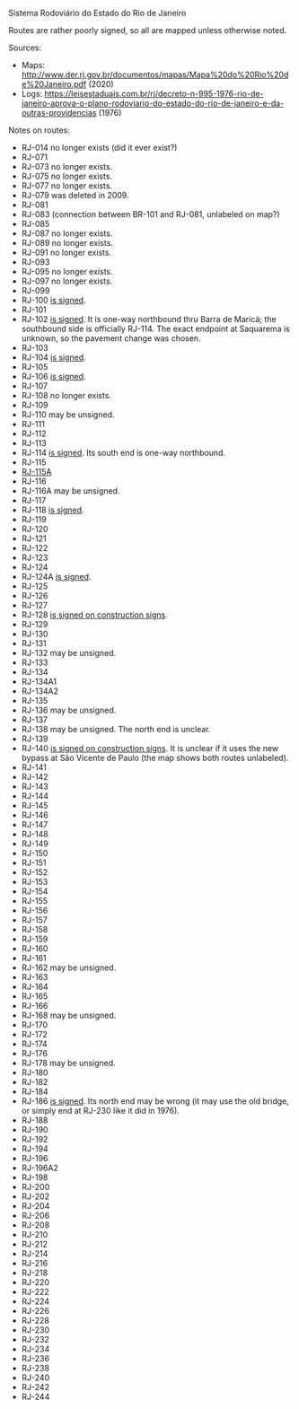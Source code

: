 Sistema Rodoviário do Estado do Rio de Janeiro

Routes are rather poorly signed, so all are mapped unless otherwise noted.

Sources:
* Maps: http://www.der.rj.gov.br/documentos/mapas/Mapa%20do%20Rio%20de%20Janeiro.pdf (2020)
* Logs: https://leisestaduais.com.br/rj/decreto-n-995-1976-rio-de-janeiro-aprova-o-plano-rodoviario-do-estado-do-rio-de-janeiro-e-da-outras-providencias (1976)

Notes on routes:
* RJ-014 no longer exists (did it ever exist?)
* RJ-071 
* RJ-073 no longer exists.
* RJ-075 no longer exists.
* RJ-077 no longer exists.
* RJ-079 was deleted in 2009.
* RJ-081 
* RJ-083 (connection between BR-101 and RJ-081, unlabeled on map?)
* RJ-085 
* RJ-087 no longer exists.
* RJ-089 no longer exists.
* RJ-091 no longer exists.
* RJ-093 
* RJ-095 no longer exists.
* RJ-097 no longer exists.
* RJ-099 
* RJ-100 [is signed](https://www.google.com/maps/@-22.8915036,-42.9875819,3a,15y,203.84h,89.68t/data=!3m6!1e1!3m4!1snmi_BwXXqbps2diCsH2_hQ!2e0!7i16384!8i8192?entry=ttu).
* RJ-101 
* RJ-102 [is signed](https://www.google.com/maps/@-22.9371184,-42.674832,3a,15y,69.88h,89.64t/data=!3m6!1e1!3m4!1sCsvLSdoAOoPG5BgaRdKsrQ!2e0!7i16384!8i8192?entry=ttu). It is one-way northbound thru Barra de Maricá; the southbound side is officially RJ-114. The exact endpoint at Saquarema is unknown, so the pavement change was chosen.
* RJ-103 
* RJ-104 [is signed](https://www.google.com/maps/@-22.8817636,-43.077656,3a,15.6y,104.31h,108.67t/data=!3m6!1e1!3m4!1ssMuQw9ltwy-j_kifGx6zIw!2e0!7i16384!8i8192?entry=ttu).
* RJ-105 
* RJ-106 [is signed](https://www.google.com/maps/@-22.8558344,-43.0247374,3a,21.5y,27.12h,103.54t/data=!3m6!1e1!3m4!1smyggWCQeJjQwIU6jEEVToQ!2e0!7i16384!8i8192?entry=ttu).
* RJ-107 
* RJ-108 no longer exists.
* RJ-109 
* RJ-110 may be unsigned.
* RJ-111 
* RJ-112 
* RJ-113 
* RJ-114 [is signed](https://www.google.com/maps/@-22.9030572,-42.8011012,3a,29.8y,327.86h,84.22t/data=!3m6!1e1!3m4!1sV1S9TVvBVefRGGK7ZQKuGA!2e0!7i16384!8i8192?entry=ttu). Its south end is one-way northbound.
* RJ-115
* [RJ-115A](https://leisestaduais.com.br/rj/decreto-n-42479-2010-rio-de-janeiro-altera-o-anexo-i-do-decreto-n-995-de-16-de-novembro-de-1976-e-da-outras-providencias) 
* RJ-116 
* RJ-116A may be unsigned. 
* RJ-117 
* RJ-118 [is signed](https://www.google.com/maps/@-22.9371184,-42.674832,3a,15y,69.88h,89.64t/data=!3m6!1e1!3m4!1sCsvLSdoAOoPG5BgaRdKsrQ!2e0!7i16384!8i8192?entry=ttu).
* RJ-119 
* RJ-120 
* RJ-121 
* RJ-122 
* RJ-123 
* RJ-124 
* RJ-124A [is signed](https://www.google.com/maps/@-22.8154054,-42.387776,3a,41.3y,124.45h,95.97t/data=!3m6!1e1!3m4!1sbJjU-W6OY-CxypyWDzrhPw!2e0!7i16384!8i8192?entry=ttu).
* RJ-125
* RJ-126 
* RJ-127 
* RJ-128 [is signed on construction signs](https://www.google.com/maps/@-22.803147,-42.4625932,3a,22.3y,246.25h,91.94t/data=!3m6!1e1!3m4!1szJhxBj4-Lwgk0Ogh4deqqg!2e0!7i16384!8i8192?entry=ttu).
* RJ-129 
* RJ-130 
* RJ-131 
* RJ-132 may be unsigned.
* RJ-133 
* RJ-134 
* RJ-134A1 
* RJ-134A2
* RJ-135 
* RJ-136 may be unsigned.
* RJ-137 
* RJ-138 may be unsigned. The north end is unclear.
* RJ-139 
* RJ-140 [is signed on construction signs](https://www.google.com/maps/@-22.8398927,-42.1446447,3a,15y,42.24h,90.88t/data=!3m6!1e1!3m4!1sN9CdlojoZLHcd6eMs22zBA!2e0!7i16384!8i8192?entry=ttu). It is unclear if it uses the new bypass at São Vicente de Paulo (the map shows both routes unlabeled).
* RJ-141 
* RJ-142 
* RJ-143 
* RJ-144 
* RJ-145 
* RJ-146 
* RJ-147 
* RJ-148 
* RJ-149 
* RJ-150 
* RJ-151 
* RJ-152 
* RJ-153 
* RJ-154 
* RJ-155 
* RJ-156 
* RJ-157 
* RJ-158 
* RJ-159 
* RJ-160
* RJ-161 
* RJ-162 may be unsigned.
* RJ-163 
* RJ-164 
* RJ-165 
* RJ-166 
* RJ-168 may be unsigned.
* RJ-170 
* RJ-172 
* RJ-174 
* RJ-176 
* RJ-178 may be unsigned.
* RJ-180 
* RJ-182 
* RJ-184 
* RJ-186 [is signed](https://www.google.com/maps/@-21.1382255,-41.6632206,3a,38y,167.41h,92.53t/data=!3m6!1e1!3m4!1s6J96T22rHCzHpMdP920Oew!2e0!7i16384!8i8192?entry=ttu). Its north end may be wrong (it may use the old bridge, or simply end at RJ-230 like it did in 1976).
* RJ-188 
* RJ-190 
* RJ-192 
* RJ-194 
* RJ-196 
* RJ-196A2 
* RJ-198 
* RJ-200 
* RJ-202 
* RJ-204 
* RJ-206 
* RJ-208 
* RJ-210 
* RJ-212 
* RJ-214 
* RJ-216 
* RJ-218 
* RJ-220 
* RJ-222 
* RJ-224 
* RJ-226 
* RJ-228 
* RJ-230 
* RJ-232 
* RJ-234 
* RJ-236 
* RJ-238 
* RJ-240 
* RJ-242 
* RJ-244 
